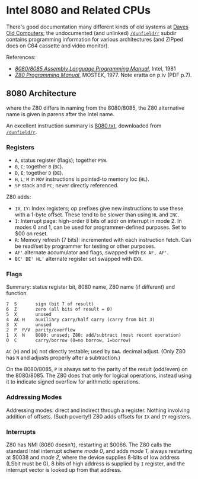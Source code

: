 Intel 8080 and Related CPUs
===========================

There's good documentation many different kinds of old systems at
[Daves Old Computers][dunfield]; the undocumented (and unlinked)
[`/dunfield/r`] subdir contains programming information for various
architectures (and ZIPped docs on C64 cassette and video monitor).

References:
- [_8080/8085 Assembly Language Programming Manual_][i85], Intel, 1981
- [_Z80 Programming Manual_][z80], MOSTEK, 1977. Note eratta on p.iv (PDF p.7).


8080 Architecture
-----------------

where the Z80 differs in naming from the 8080/8085, the Z80 alternative
name is given in parens after the Intel name.

An excellent instruction summary is [8080.txt](8080.txt),
downloaded from [`/dunfield/r`].

### Registers

- `A`, status register (flags); together `PSW`.
- `B`, `C`; together `B` (`BC`).
- `D`, `E`; together `D` (`DE`).
- `H`, `L`; `M` in `MOV` instructions is pointed-to memory loc (`HL`).
- `SP` stack and `PC`; never directly referenced.

Z80 adds:
- `IX`, `IY`: Index registers; op prefixes give new instructions to use
  these with a 1-byte offset. These tend to be slower than using `HL` and
  `INC`.
- `I`: Interrupt page: high-order 8 bits of addr on interrupt in mode 2. In
  modes 0 and 1, can be used for programmer-defined purposes. Set to $00
  on reset.
- `R`: Memory refresh (7 bits): incremented with each instruction fetch.
  Can be read/set by programmer for testing or other purposes.
- `AF'` alternate accumulator and flags, swapped with `EX AF, AF'`.
- `BC' DE' HL'` alternate register set swapped with `EXX`.

### Flags

Summary: status register bit, 8080 name, Z80 name (if different) and function.

    7  S       sign (bit 7 of result)
    6  Z       zero (all bits of result = 0)
    5  X       unused
    4  AC H    auxiliary carry/half carry (carry from bit 3)
    3  X       unused
    2  P  P/V  parity/overflow
    1  X  N    8080: unused; Z80: add/subtract (most recent operation)
    0  C       carry/borrow (0=no borrow, 1=borrow)

`AC` (`H`) and (`N`) not directly testable; used by `DAA`. decimal adjust.
(Only Z80 has `N` and adjusts properly after a subtraction.)

On the 8080/8085, `P` is always set to the parity of the result (odd/even)
on the 8080/8085. The Z80  does that only for logical operations, instead
using it to indicate signed overflow for arithmetic operations.

### Addressing Modes

Addressing modes: direct and indirect through a register. Nothing involving
addition of offsets. (Such poverty!) Z80 adds offsets for `IX` and `IY`
registers.

### Interrupts

Z80 has NMI (8080 doesn't), restarting at $0066. The Z80 calls the standard
Intel interrupt scheme _mode 0_, and adds _mode 1_, always restarting at
$0038 and _mode 2_, where the device supplies 8-bits of low address (LSbit
must be 0), 8 bits of high address is supplied by `I` register, and the
interrupt vector is looked up from that address.



<!-------------------------------------------------------------------->
[`/dunfield/r`]: http://www.classiccmp.org/dunfield/r/
[dunfield]: http://www.classiccmp.org/dunfield/
[i85]: https://archive.org/stream/bitsavers_intelISISIssemblyLanguageProgrammingManualMay81_7150831#page/n4/mode/1up
[z80]: https://archive.org/stream/Z80ProgrammingManual#page/n3/mode/1up
